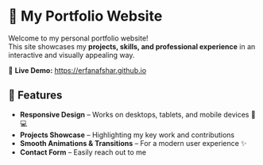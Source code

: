 # 🚀 My Portfolio Website

Welcome to my personal portfolio website!  
This site showcases my **projects, skills, and professional experience** in an interactive and visually appealing way.

🔗 **Live Demo:** https://erfanafshar.github.io

## 📌 Features
- **Responsive Design** – Works on desktops, tablets, and mobile devices 📱💻  
- **Projects Showcase** – Highlighting my key work and contributions  
- **Smooth Animations & Transitions** – For a modern user experience ✨  
- **Contact Form** – Easily reach out to me  

